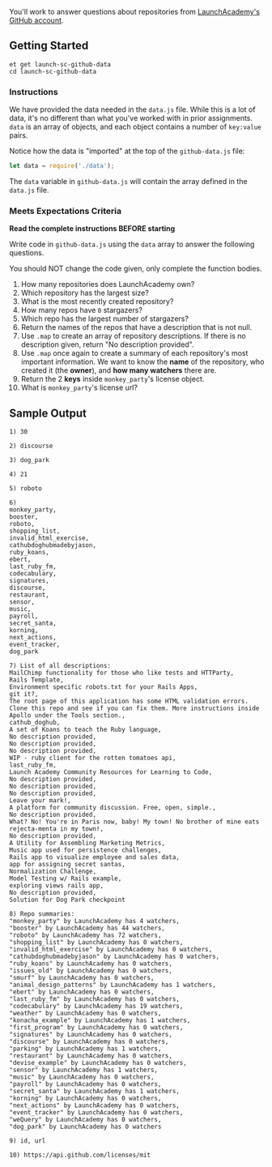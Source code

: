 You'll work to answer questions about repositories from [LaunchAcademy's GitHub account](https://api.github.com/orgs/LaunchAcademy/repos).
   
## Getting Started  
       
```no-highlight    
et get launch-sc-github-data    
cd launch-sc-github-data
```    
     
### Instructions 
 
We have provided the data needed in the `data.js` file. While this is a lot of data, it's no different than what you've worked with in prior assignments. `data` is an array of objects, and each object contains a number of `key:value` pairs.

Notice how the data is "imported" at the top of the `github-data.js` file:

```javascript
let data = require('./data'); 
```

The `data` variable in `github-data.js` will contain the array defined in the `data.js` file.

### Meets Expectations Criteria
**Read the complete instructions BEFORE starting**

Write code in `github-data.js` using the `data` array to answer the following questions.

You should NOT change the code given, only complete the function bodies.

1. How many repositories does LaunchAcademy own? 
2. Which repository has the largest size? 
3. What is the most recently created repository?  
4. How many repos have `0` stargazers?  
5. Which repo has the largest number of stargazers?  
6. Return the names of the repos that have a description that is not null. 
7. Use `.map` to create an array of repository descriptions. If there is no description given, return "No description provided". 
8. Use `.map` once again to create a summary of each repository's most important information. We want to know the **name** of the repository, who created it (the **owner**), and **how many watchers** there are.
9. Return the 2 **keys** inside `monkey_party`'s license object.
10. What is `monkey_party`'s license url? 

## Sample Output

```no-highlight
1) 30

2) discourse

3) dog_park

4) 21

5) roboto

6) 
monkey_party,
booster,
roboto,
shopping_list,
invalid_html_exercise,
cathubdoghubmadebyjason,
ruby_koans,
ebert,
last_ruby_fm,
codecabulary,
signatures,
discourse,
restaurant,
sensor,
music,
payroll,
secret_santa,
korning,
next_actions,
event_tracker,
dog_park

7) List of all descriptions:
MailChimp functionality for those who like tests and HTTParty,
Rails Template,
Environment specific robots.txt for your Rails Apps,
git it?,
The root page of this application has some HTML validation errors. Clone this repo and see if you can fix them. More instructions inside Apollo under the Tools section.,
cathub_doghub,
A set of Koans to teach the Ruby language,
No description provided,
No description provided,
No description provided,
WIP - ruby client for the rotten tomatoes api,
last_ruby_fm,
Launch Academy Community Resources for Learning to Code,
No description provided,
No description provided,
No description provided,
Leave your mark!,
A platform for community discussion. Free, open, simple.,
No description provided,
What? No! You're in Paris now, baby! My town! No brother of mine eats rejecta-menta in my town!,
No description provided,
A Utility for Assembling Marketing Metrics,
Music app used for persistence challenges,
Rails app to visualize employee and sales data,
app for assigning secret santas,
Normalization Challenge,
Model Testing w/ Rails example,
exploring views rails app,
No description provided,
Solution for Dog Park checkpoint

8) Repo summaries:
"monkey_party" by LaunchAcademy has 4 watchers,
"booster" by LaunchAcademy has 44 watchers,
"roboto" by LaunchAcademy has 72 watchers,
"shopping_list" by LaunchAcademy has 0 watchers,
"invalid_html_exercise" by LaunchAcademy has 0 watchers,
"cathubdoghubmadebyjason" by LaunchAcademy has 0 watchers,
"ruby_koans" by LaunchAcademy has 0 watchers,
"issues_old" by LaunchAcademy has 0 watchers,
"smurf" by LaunchAcademy has 0 watchers,
"animal_design_patterns" by LaunchAcademy has 1 watchers,
"ebert" by LaunchAcademy has 0 watchers,
"last_ruby_fm" by LaunchAcademy has 0 watchers,
"codecabulary" by LaunchAcademy has 19 watchers,
"weather" by LaunchAcademy has 0 watchers,
"konacha_example" by LaunchAcademy has 1 watchers,
"first_program" by LaunchAcademy has 0 watchers,
"signatures" by LaunchAcademy has 0 watchers,
"discourse" by LaunchAcademy has 0 watchers,
"parking" by LaunchAcademy has 1 watchers,
"restaurant" by LaunchAcademy has 0 watchers,
"devise_example" by LaunchAcademy has 0 watchers,
"sensor" by LaunchAcademy has 1 watchers,
"music" by LaunchAcademy has 0 watchers,
"payroll" by LaunchAcademy has 0 watchers,
"secret_santa" by LaunchAcademy has 1 watchers,
"korning" by LaunchAcademy has 0 watchers,
"next_actions" by LaunchAcademy has 0 watchers,
"event_tracker" by LaunchAcademy has 0 watchers,
"weQuery" by LaunchAcademy has 0 watchers,
"dog_park" by LaunchAcademy has 0 watchers

9) id, url

10) https://api.github.com/licenses/mit
```
